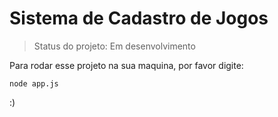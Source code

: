# Sistema de Cadastro de Jogos

> Status do projeto: Em desenvolvimento

Para rodar esse projeto na sua maquina, por favor digite:

```
node app.js
```

:)